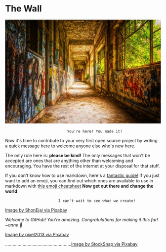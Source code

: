 # The Wall

![Photo by Tama66 via Pixabay](pixabay_Tama66.jpg)

                                You're here! You made it! 

Now it's time to contribute to your very first open source project by writing a quick message here to welcome anyone else who's new here. 

The only rule here is: **please be kind!** The only messages that won't be accepted are ones that are anything other than welcoming and encouraging. You have the rest of the internet at your disposal for that stuff.

If you don't know how to use markdown, here's a [fantastic guide!](https://guides.github.com/features/mastering-markdown/) If you just want to add an emoji, you can find out which ones are available to use in markdown with [this emoji cheatsheet](https://www.webfx.com/tools/emoji-cheat-sheet/)
**Now get out there and change the world**


                            I can't wait to see what we create!

[Image by ShonEjai via Pixabay](pixabay_ShonEjai.jpg)

*Welcome to GitHub! You're amazing. Congratulations for making it this far! ~anne :sparkling_heart:*

[Image by pixel2013 via Pixabay](pixabay_pixel2013.jpg)


.....................................................[Image by StockSnap via Pixabay](pixabay_StockSnap(cat).jpg)
